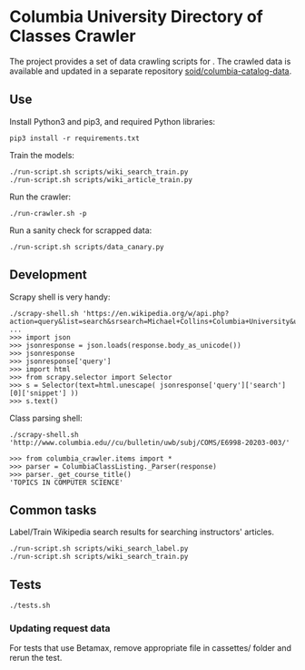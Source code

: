 # Columbia University Directory of Classes Crawler

The project provides a set of data crawling scripts for .
The crawled data is available and updated in a separate repository [soid/columbia-catalog-data](https://github.com/soid/columbia-catalog-data).
 

## Use

Install Python3 and pip3, and required Python libraries:
```
pip3 install -r requirements.txt
```  

Train the models:
```
./run-script.sh scripts/wiki_search_train.py
./run-script.sh scripts/wiki_article_train.py
```

Run the crawler:
```
./run-crawler.sh -p
```

Run a sanity check for scrapped data:
```
./run-script.sh scripts/data_canary.py
```

## Development

Scrapy shell is very handy:

```
./scrapy-shell.sh 'https://en.wikipedia.org/w/api.php?action=query&list=search&srsearch=Michael+Collins+Columbia+University&utf8=&format=json'
...
>>> import json
>>> jsonresponse = json.loads(response.body_as_unicode())
>>> jsonresponse
>>> jsonresponse['query']
>>> import html
>>> from scrapy.selector import Selector
>>> s = Selector(text=html.unescape( jsonresponse['query']['search'][0]['snippet'] ))
>>> s.text()
```

Class parsing shell:
```
./scrapy-shell.sh 'http://www.columbia.edu//cu/bulletin/uwb/subj/COMS/E6998-20203-003/'

>>> from columbia_crawler.items import *
>>> parser = ColumbiaClassListing._Parser(response)
>>> parser._get_course_title()
'TOPICS IN COMPUTER SCIENCE'
```


## Common tasks

Label/Train Wikipedia search results for searching instructors' articles.
```
./run-script.sh scripts/wiki_search_label.py
./run-script.sh scripts/wiki_search_train.py
```

## Tests

```
./tests.sh
```

### Updating request data

For tests that use Betamax, remove appropriate file in cassettes/ folder and rerun the test.
